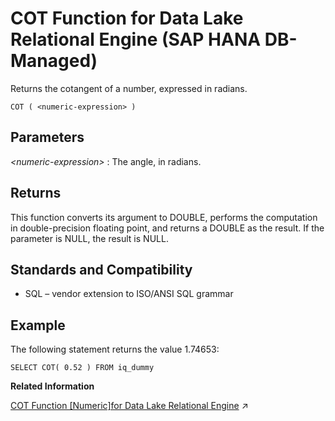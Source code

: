 <!-- loioefe32d94c2374ba4a64f6cac2dfe2cbc -->

# COT Function for Data Lake Relational Engine \(SAP HANA DB-Managed\)

Returns the cotangent of a number, expressed in radians.



```
COT ( <numeric-expression> )
```



<a name="loioefe32d94c2374ba4a64f6cac2dfe2cbc__section_lv4_qpl_srb"/>

## Parameters

 *<numeric-expression\>*
 :   The angle, in radians.

 

<a name="loioefe32d94c2374ba4a64f6cac2dfe2cbc__section_mhd_rpl_srb"/>

## Returns

This function converts its argument to DOUBLE, performs the computation in double-precision floating point, and returns a DOUBLE as the result. If the parameter is NULL, the result is NULL.



<a name="loioefe32d94c2374ba4a64f6cac2dfe2cbc__section_o1t_rpl_srb"/>

## Standards and Compatibility

-   SQL – vendor extension to ISO/ANSI SQL grammar



<a name="loioefe32d94c2374ba4a64f6cac2dfe2cbc__section_b5f_spl_srb"/>

## Example

The following statement returns the value 1.74653:

```
SELECT COT( 0.52 ) FROM iq_dummy
```

**Related Information**  


[COT Function [Numeric]for Data Lake Relational Engine](https://help.sap.com/viewer/19b3964099384f178ad08f2d348232a9/2023_1_QRC/en-US/a540f97a84f21015bfc68a88c0565f03.html "Returns the cotangent of a number, expressed in radians.") :arrow_upper_right:

